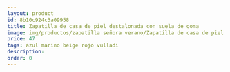 ```yaml
---
layout: product
id: 8b10c924c3a09958
title: Zapatilla de casa de piel destalonada con suela de goma 
image: img/productos/zapatilla señora verano/Zapatilla de casa de piel destalonada con suela de goma =47=azul marino beige rojo vulladi.webp
price: 47
tags: azul marino beige rojo vulladi
description: 
order: 0
---
```

